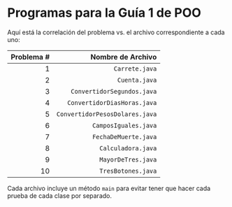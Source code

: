 # Programas para la Guía 1 de POO

Aquí está la correlación del problema vs. el archivo correspondiente a cada uno:

|Problema #|Nombre de Archivo|
|---:|---:|
|1|`Carrete.java`|
|2|`Cuenta.java`|
|3|`ConvertidorSegundos.java`|
|4|`ConvertidorDiasHoras.java`|
|5|`ConvertidorPesosDolares.java`|
|6|`CamposIguales.java`|
|7|`FechaDeMuerte.java`|
|8|`Calculadora.java`|
|9|`MayorDeTres.java`|
|10|`TresBotones.java`|

Cada archivo incluye un método `main` para evitar tener que hacer cada prueba de cada clase
por separado.
